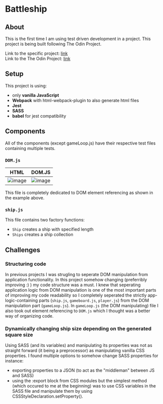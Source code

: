 # Battleship

## About

This is the first time I am using test driven development in a project. This project is being built following The Odin Project.

Link to the specific project: [link](https://www.theodinproject.com/lessons/node-path-javascript-battleship)  
Link to the The Odin Project: [link](https://www.theodinproject.com/dashboard)

## Setup

This project is using:

- only **vanilla JavaScript**
- **Webpack** with html-webpack-plugin to also generate html files
- **Jest**
- **SASS**
- **babel** for jest compatibility

## Components

All of the components (except gameLoop.js) have their respective test files containing multiple tests. 
### `DOM.js`
HTML                       |  DOM.JS
:-------------------------:|:-------------------------:
 ![image](https://user-images.githubusercontent.com/102059719/210060868-1ea3e91b-cd7c-4167-b13f-c0d1dcc12cb9.png)|![image](https://user-images.githubusercontent.com/102059719/210060724-1552bf60-e1fb-470b-937d-b6f56d8e8be2.png)

This file is completely dedicated to DOM element referencing as shown in the example above.
### `ship.js`
This file contains two factory functions:
- `Ship` creates a ship with specified length
- `Ships` creates a ship collection 

## Challenges
### Structuring code
In previous projects I was strugling to seperate DOM manipulation from application functionality. In this project somehow changing (preferribly improving :) ) my code structure was a must. I knew that seperating application logic from DOM manipulation is one of the most important parts of improving my code readability so I completely seperated the strictly app-logic-containing parts (`ship.js`, `gameboard.js`, `player.js`) from the DOM manipulation part (`gameLoop.js`). In `gameLoop.js` (the DOM manipulating) file I also took out element referencing to `DOM.js` which I thought was a better way of organizing code.

### Dynamically changing ship size depending on the generated square size
Using SASS (and its variables) and manipulating its properties was not as straight forward (it being a preprocessor) as manipulating vanilla CSS properties. I found multiple options to somehow change SASS properties for instance:
- exporting properties to a JSON (to act as the "middleman" between JS and SASS)
- using the :export block from CSS modules
but the simplest method (which occured to me at the beginning) was to use CSS variables in the SASS file and manipulate them by using CSSStyleDeclaration.setProperty(). 
